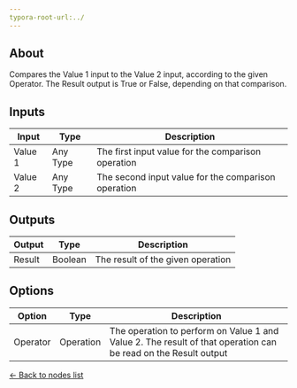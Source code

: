 ```yaml
---
typora-root-url:../
---
```


## About
Compares the Value 1 input to the Value 2 input, according to the given Operator. The Result output is True or False, depending on that comparison.

## Inputs
Input | Type | Description
------------ | ------|-------
Value 1 | Any Type | The first input value for the comparison operation
Value 2 | Any Type | The second input value for the comparison operation


## Outputs
Output | Type| Description
------------ | -------|------
Result | Boolean | The result of the given operation

## Options
Option | Type | Description
------------ | -------|------
Operator | Operation | The operation to perform on Value 1 and Value 2. The result of that operation can be read on the Result output

[<- Back to nodes list](Nodes)
